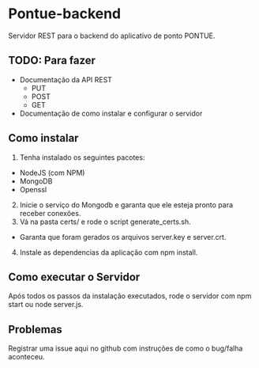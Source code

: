 # Pontue-backend
Servidor REST para o backend do aplicativo de ponto PONTUE.

## TODO: Para fazer
* Documentação da API REST
  * PUT
  * POST
  * GET
* Documentação de como instalar e configurar o servidor

## Como instalar
1. Tenha instalado os seguintes pacotes:
  * NodeJS (com NPM)
  * MongoDB
  * Openssl
2. Inicie o serviço do Mongodb e garanta que ele esteja pronto para receber conexões.
3. Vá na pasta certs/ e rode o script generate_certs.sh.
  * Garanta que foram gerados os arquivos server.key e server.crt.
4. Instale as dependencias da aplicação com npm install.

## Como executar o Servidor

Após todos os passos da instalação executados, rode o servidor com
 npm start ou node server.js.


## Problemas
Registrar uma issue aqui no github com instruções de como o bug/falha aconteceu. 
